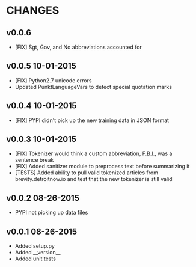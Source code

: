 CHANGES
=======

v0.0.6
------

* [FIX] Sgt, Gov, and No abbreviations accounted for

v0.0.5 10-01-2015
-----------------

* [FIX] Python2.7 unicode errors
* Updated PunktLanguageVars to detect special quotation marks

v0.0.4 10-01-2015
-----------------

* [FIX] PYPI didn't pick up the new training data in JSON format

v0.0.3 10-01-2015
-----------------

* [FIX] Tokenizer would think a custom abbreviation, F.B.I., was a sentence break
* [FIX] Added sanitizer module to preprocess text before summarizing it
* [TESTS] Added ability to pull valid tokenized articles from brevity.detroitnow.io
and test that the new tokenizer is still valid

v0.0.2 08-26-2015
-----------------

* PYPI not picking up data files

v0.0.1 08-26-2015
-----------------

* Added setup.py
* Added \_\_version\_\_
* Added unit tests

